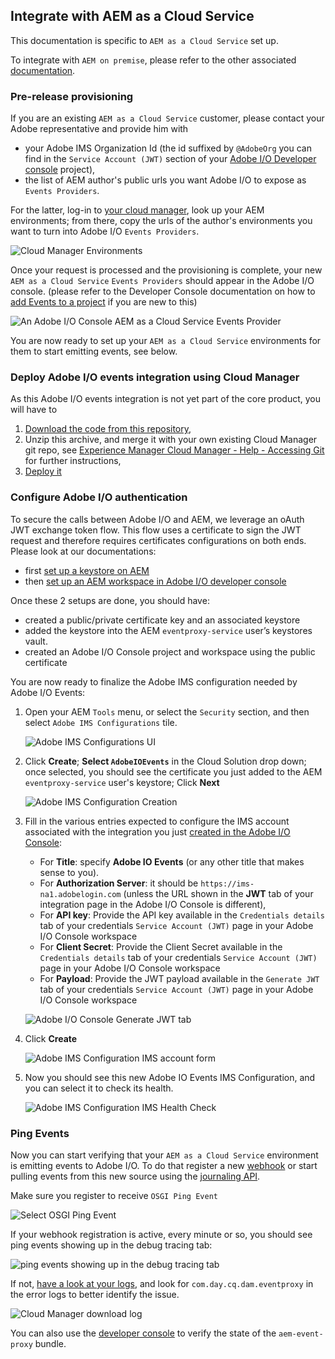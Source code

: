 
## Integrate with AEM as a Cloud Service

This documentation is specific to `AEM as a Cloud Service` set up.

To integrate with `AEM on premise`, please refer to the other associated [documentation](aem_on_premise_install.md).

### Pre-release provisioning

If you are an existing `AEM as a Cloud Service` customer, please contact your Adobe representative
and provide him with 
* your Adobe IMS Organization Id (the id suffixed by `@AdobeOrg` you can find in the `Service Account (JWT)` section of your  [Adobe I/O Developer console](aem_console_setup.md) project),
* the list of AEM author's public urls you want Adobe I/O to expose as `Events Providers`. 

For the latter, log-in to [your cloud manager](my.cloudmanager.adobe.com/), look up your AEM environments; 
from there, copy the urls of the author's environments you want to turn into Adobe I/O `Events Providers`. 

  ![Cloud Manager Environments](../img/cloud_manager_environments.png "Cloud Manager Environments")

Once your request is processed and the provisioning is complete, your new `AEM as a Cloud Service` `Events Providers` should appear in the Adobe I/O console.
(please refer to the Developer Console documentation on how to [add Events to a project](https://www.adobe.io/apis/experienceplatform/console/docs.html#!AdobeDocs/adobeio-console/master/services-add-event.md) 
if you are new to this)
 
  ![An Adobe I/O Console `AEM as a Cloud Service` Events Provider](../img/add_skyline_event_provider.png "An Adobe I/O Console `AEM as a Cloud Service` Events Provider")
 
You are now ready to set up your `AEM as a Cloud Service` environments for them to start emitting events, see below.

### Deploy Adobe I/O events integration using Cloud Manager

As this Adobe I/O events integration is not yet part of the core product, you will have to

1. [Download the code from this repository](https://github.com/AdobeDocs/adobeio-events/releases/download/2020_07_20_13_00/aem-event-proxy-skyline-2020_07_21_16_40.zip),
2. Unzip this archive, and merge it with your own existing Cloud Manager git repo,
see [Experience Manager Cloud Manager - Help - Accessing Git ](https://docs.adobe.com/content/help/en/experience-manager-cloud-manager/using/managing-code/accessing-git.html) 
for further instructions,
3. [Deploy it](https://docs.adobe.com/content/help/en/experience-manager-cloud-manager/using/how-to-use/deploying-code.html) 


### Configure Adobe I/O authentication

To secure the calls between Adobe I/O and AEM, we leverage an oAuth JWT exchange token flow.
This flow uses a certificate to sign the JWT request and therefore requires certificates configurations
on both ends. Please look at our documentations:
* first [set up a keystore on AEM](aem_keystore_setup.md) 
* then [set up an AEM workspace in Adobe I/O developer console](aem_console_setup.md)

Once these 2 setups are done, you should have:

* created a public/private certificate key and an associated keystore
* added the keystore into the AEM `eventproxy-service` user&rsquo;s keystores vault.
* created an Adobe I/O Console project and workspace using the public certificate

You are now ready to finalize the Adobe IMS configuration needed by Adobe I/O Events:

1. Open your AEM `Tools` menu, or select the `Security` section, and then select `Adobe IMS Configurations` tile.

   ![Adobe IMS Configurations UI](../img/events_aem_adobe-ims-conf-1.png "Adobe IMS Configurations UI")

2. Click **Create**;
   **Select `AdobeIOEvents`** in the Cloud Solution drop down; once selected, you should see the certificate you just added to the AEM `eventproxy-service` user's keystore;
   Click **Next**

    ![Adobe IMS Configuration Creation](../img/events_aem_adobe-ims-conf-2.png "Adobe IMS Configuration Creation")

3. Fill in the various entries expected to configure the IMS account associated with the integration
 you just [created in the Adobe I/O Console](aem_console_setup.md):
     * For **Title**: specify **Adobe IO Events** (or any other title that makes sense to you).
     * For **Authorization Server**: it should be `https://ims-na1.adobelogin.com` (unless the URL shown in the **JWT** tab of your integration page in the Adobe I/O Console is different),
     * For **API key**: Provide the API key available in the `Credentials details` tab of your credentials `Service Account (JWT)` page in your Adobe I/O Console workspace
     * For **Client Secret**: Provide the Client Secret available in the `Credentials details` tab of your credentials `Service Account (JWT)` page in your Adobe I/O Console workspace
     * For **Payload**: Provide the JWT payload available in the `Generate JWT` tab of your credentials `Service Account (JWT)` page in your Adobe I/O Console workspace
  
   ![Adobe I/O Console Generate JWT tab](../img/console_generate_jwt_tab.png "Adobe I/O Console Generate JWT tab")

4. Click **Create**

    ![Adobe IMS Configuration IMS account form](../img/events_aem_adobe-ims-conf-3.png "Adobe IMS Configuration IMS account form")

5. Now you should see this new Adobe IO Events IMS Configuration, and you can select it to check its health.

     ![Adobe IMS Configuration IMS Health Check](../img/events_aem_adobe-ims-conf-4.png "Adobe IMS Configuration Health Check")
      

### Ping Events 

Now you can start verifying that your `AEM as a Cloud Service` environment is emitting events to Adobe I/O.
To do that register a new [webhook](../intro/webhook_docs_intro.md) or start pulling events from this new source using the [journaling API](../intro/journaling_api.md).

Make sure you register to receive `OSGI Ping Event`

   ![Select OSGI Ping Event](../img/select_osgi_ping_event.png "Select OSGI Ping Event")
 
If your webhook registration is active, every minute or so, 
you should see ping events showing up in the debug tracing tab:

   ![ping events showing up in the debug tracing tab](../img/debug_tracing_osgi_ping_event.png "ping events showing up in the debug tracing tab")

If not, [have a look at your logs](https://docs.adobe.com/content/help/en/experience-manager-learn/cloud-service/debugging/debugging-aem-as-a-cloud-service/logs.html), and look for `com.day.cq.dam.eventproxy` in the error logs to better identify the issue.

  ![Cloud Manager download log](../img/cloudmanager_download_log.png "Cloud Manager download log")

You can also use the [developer console](https://docs.adobe.com/content/help/en/experience-manager-learn/cloud-service/debugging/debugging-aem-as-a-cloud-service/developer-console.html)
to verify the state of the `aem-event-proxy` bundle.
